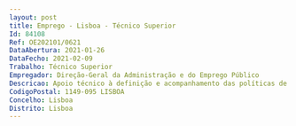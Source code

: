 ```yaml
--- 
layout: post
title: Emprego - Lisboa - Técnico Superior
Id: 84108
Ref: OE202101/0621
DataAbertura: 2021-01-26
DataFecho: 2021-02-09
Trabalho: Técnico Superior
Empregador: Direção-Geral da Administração e do Emprego Público
Descricao: Apoio técnico à definição e acompanhamento das políticas de recursos humanos na Administração Pública, nomeadamente nas áreas dos regimes de emprego e condições de trabalho, dos regimes de carreiras e remunerações e do regime de proteção social dos seus trabalhadores.Apoio à emissão de parecer sobre  o estatuto do pessoal dirigente da Administração Pública e sobre o sistema de avaliação de desempenho da administração pública e a sua aplicação.Apoio à identificação de soluções que contribuam para a melhoria da eficácia e eficiência no funcionamento dos serviços públicos e para a modernização na Administração Pública.Apoio à avaliação, nomeadamente em matéria de vínculos, carreiras e remunerações, do desenvolvimento do regime jurídico de trabalho na Administração Pública.Participação em processos de negociação coletiva.
CodigoPostal: 1149-095 LISBOA
Concelho: Lisboa
Distrito: Lisboa
--- 
```

